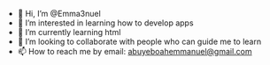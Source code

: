 - 👋 Hi, I’m @Emma3nuel
- 👀 I’m interested in learning how to develop apps
- 🌱 I’m currently learning html
- 💞️ I’m looking to collaborate with people who can guide me to learn
- 📫 How to reach me by email: abuyeboahemmanuel@gmail.com

<!---
Emma3nuel/Emma3nuel is a ✨ special ✨ repository because its `README.md` (this file) appears on your GitHub profile.
You can click the Preview link to take a look at your changes.
--->
